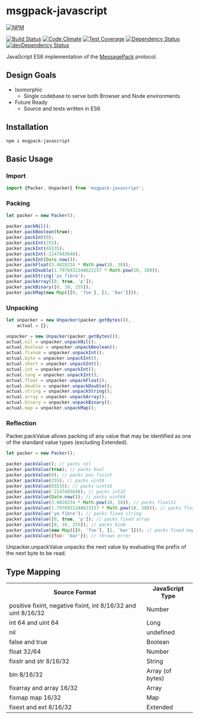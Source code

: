 # msgpack-javascript

[![NPM](https://nodei.co/npm/msgpack-javascript.png)](https://nodei.co/npm/msgpack-javascript/)

[![Build Status](https://travis-ci.org/polyglotted/msgpack-javascript.svg?branch=master)](https://travis-ci.org/polyglotted/msgpack-javascript)
[![Code Climate](https://codeclimate.com/github/polyglotted/msgpack-javascript/badges/gpa.svg)](https://codeclimate.com/github/polyglotted/msgpack-javascript)
[![Test Coverage](https://codeclimate.com/github/polyglotted/msgpack-javascript/badges/coverage.svg)](https://codeclimate.com/github/polyglotted/msgpack-javascript/coverage)
[![Dependency Status](https://david-dm.org/polyglotted/msgpack-javascript.svg)](https://david-dm.org/polyglotted/msgpack-javascript)
[![devDependency Status](https://david-dm.org/polyglotted/msgpack-javascript/dev-status.svg?branch=master)](https://david-dm.org/polyglotted/msgpack-javascript#info=devDependencies)

JavaScript ES6 implementation of the [MessagePack](https://github.com/msgpack/msgpack/blob/master/spec.md) protocol.

## Design Goals
* Isomorphic
  * Single codebase to serve both Browser and Node environments
* Future Ready
  * Source and tests written in ES6

## Installation
```
npm i msgpack-javascript
```

## Basic Usage

### Import
```javascript
import {Packer, Unpacker} from 'msgpack-javascript';
```

### Packing
```javascript
let packer = new Packer();

packer.packNil();
packer.packBoolean(true);
packer.packInt(0);
packer.packInt(255);
packer.packInt(65535);
packer.packInt(-2147483648);
packer.packInt(Date.now());
packer.packFloat(3.4028234 * Math.pow(10, 38));
packer.packDouble(1.7976931348623157 * Math.pow(10, 308));
packer.packString('yo fibre');
packer.packArray([0, true, 'p']);
packer.packBinary([0, 10, 255]);
packer.packMap(new Map([[0, 'foo'], [1, 'bar']]));
```

### Unpacking
```javascript
let unpacker = new Unpacker(packer.getBytes()),
    actual = {};

unpacker = new Unpacker(packer.getBytes());
actual.nil = unpacker.unpackNil();
actual.boolean = unpacker.unpackBoolean();
actual.fixnum = unpacker.unpackInt();
actual.byte = unpacker.unpackInt();
actual.short = unpacker.unpackInt();
actual.int = unpacker.unpackInt();
actual.long = unpacker.unpackInt();
actual.float = unpacker.unpackFloat();
actual.double = unpacker.unpackDouble();
actual.string = unpacker.unpackString();
actual.array = unpacker.unpackArray();
actual.binary = unpacker.unpackBinary();
actual.map = unpacker.unpackMap();
```

### Reflection
Packer.packValue allows packing of any value that may be identified as one of the standard value types 
(excluding Extended).

```javascript
let packer = new Packer();

packer.packValue(); // packs nil
packer.packValue(true); // packs bool
packer.packValue(0); // packs pos fixint
packer.packValue(255); // packs uint8
packer.packValue(65535); // packs uint16
packer.packValue(-2147483648); // packs int32
packer.packValue(Date.now()); // packs uint64
packer.packValue(3.4028234 * Math.pow(10, 38)); // packs float32
packer.packValue(1.7976931348623157 * Math.pow(10, 308)); // packs float64
packer.packValue('yo fibre'); // packs fixed string
packer.packValue([0, true, 'p']); // packs fixed array
packer.packValue([0, 10, 255]); // packs bin8
packer.packValue(new Map([[0, 'foo'], [1, 'bar']])); // packs fixed map
packer.packValue({foo: 'bar'}); // throws error
```

Unpacker.unpackValue unpacks the next value by evaluating the prefix of the next byte to be read.

## Type Mapping

<table>
  <tr><th>Source Format</th><th>JavaScript Type</th></tr>
  <tr><td>positive fixint, negative fixint, int 8/16/32 and uint 8/16/32</td><td>Number</td></tr>
  <tr><td>int 64 and uint 64</td><td>Long</td></tr>
  <tr><td>nil</td><td>undefined</td></tr>
  <tr><td>false and true</td><td>Boolean</td></tr>
  <tr><td>float 32/64</td><td>Number</td></tr>
  <tr><td>fixstr and str 8/16/32</td><td>String</td></tr>
  <tr><td>bin 8/16/32</td><td>Array (of bytes)</td></tr>
  <tr><td>fixarray and array 16/32</td><td>Array</td></tr>
  <tr><td>fixmap map 16/32</td><td>Map</td></tr>
  <tr><td>fixext and ext 8/16/32</td><td>Extended</td></tr>
</table>
